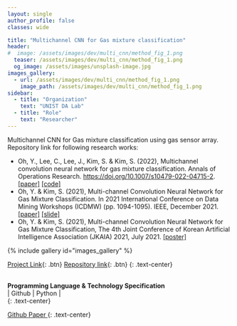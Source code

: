 ```yaml
---
layout: single
author_profile: false
classes: wide

title: "Multichannel CNN for Gas mixture classification"
header:
#  image: /assets/images/dev/multi_cnn/method_fig_1.png
  teaser: /assets/images/dev/multi_cnn/method_fig_1.png
  og_image: /assets/images/unsplash-image.jpg
images_gallery:
  - url: /assets/images/dev/multi_cnn/method_fig_1.png
    image_path: /assets/images/dev/multi_cnn/method_fig_1.png
sidebar:
  - title: "Organization"
    text: "UNIST DA Lab"
  - title: "Role"
    text: "Researcher"
---
```


Multichannel CNN for Gas mixture classification using gas sensor array. Repository link for following research works: 
- Oh, Y., Lee, C., Lee, J., Kim, S. & Kim, S. (2022), Multichannel convolution neural network for gas mixture classification. Annals of Operations Research. https://doi.org/10.1007/s10479-022-04715-2. <a href="https://doi.org/10.1007/s10479-022-04715-2">[paper]</a> <a href="https://github.com/yongkyung-oh/Multichannel-CNN">[code]</a>
- Oh, Y. & Kim, S. (2021), Multi-channel Convolution Neural Network for Gas Mixture Classification. In 2021 International Conference on Data Mining Workshops (ICDMW) (pp. 1094-1095). IEEE, December 2021. <a href="https://doi.org/10.1109/ICDMW53433.2021.00143">[paper]</a> <a href="https://drive.google.com/file/d/1ght3vuPzGJ-lj1X0JsnJSoN1Z980byhy">[slide]</a>
- Oh, Y. & Kim, S. (2021), Multi-channel Convolution Neural Network for Gas Mixture Classification, The 4th Joint Conference of Korean Artificial Intelligence Association (JKAIA) 2021, July 2021. <a href="https://drive.google.com/file/d/1gP2ZNwqFP0Ny0nPHBjrWr9u_W8hlatMN">[poster]</a>

{% include gallery id="images_gallery" %}

[Project Link](https://yongkyung-oh.github.io/Multichannel-CNN/){: .btn}
[Repository link](https://github.com/yongkyung-oh/Multichannel-CNN){: .btn}
{: .text-center}

<br>
<b>Programming Language & Technology Specification</b>
<div class="notice">| 
  <i class="fab fa-fw fa-github" ></i> Github | 
  <i class="fab fa-fw fa-python"></i> Python |
</div>
{: .text-center}

<a href="https://github.com/yongkyung-oh/Multichannel-CNN" class="btn btn--primary" style="width: 10em"> <i class="fab fa-fw fa-github" ></i> Github </a>
<a href="https://doi.org/10.1007/s10479-022-04715-2" class="btn btn--inverse" style="width: 10em"> <i class="fab fa-fw fa-github" ></i> Paper </a>
{: .text-center}
